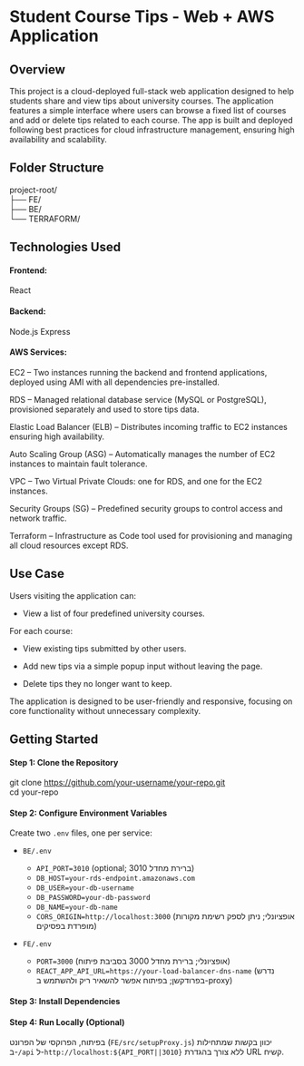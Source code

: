 # Student Course Tips - Web + AWS Application

## Overview

This project is a cloud-deployed full-stack web application designed to help students share and view tips about university courses. The application features a simple interface where users can browse a fixed list of courses and add or delete tips related to each course. The app is built and deployed following best practices for cloud infrastructure management, ensuring high availability and scalability.  

## Folder Structure

project-root/  
    ├── FE/             
    ├── BE/               
    └── TERRAFORM/ 

## Technologies Used

#### Frontend:
React
#### Backend:
Node.js
Express
#### AWS Services:
EC2 – Two instances running the backend and frontend applications, deployed using AMI with all dependencies pre-installed.

RDS – Managed relational database service (MySQL or PostgreSQL), provisioned separately and used to store tips data.

Elastic Load Balancer (ELB) – Distributes incoming traffic to EC2 instances ensuring high availability.

Auto Scaling Group (ASG) – Automatically manages the number of EC2 instances to maintain fault tolerance.

VPC – Two Virtual Private Clouds: one for RDS, and one for the EC2 instances.

Security Groups (SG) – Predefined security groups to control access and network traffic.

Terraform – Infrastructure as Code tool used for provisioning and managing all cloud resources except RDS.

## Use Case

Users visiting the application can:

- View a list of four predefined university courses.

For each course:

- View existing tips submitted by other users.

- Add new tips via a simple popup input without leaving the page.

- Delete tips they no longer want to keep.

The application is designed to be user-friendly and responsive, focusing on core functionality without unnecessary complexity.

##  Getting Started

#### Step 1: Clone the Repository
git clone https://github.com/your-username/your-repo.git  
cd your-repo

#### Step 2: Configure Environment Variables

Create two `.env` files, one per service:

- `BE/.env`
  - `API_PORT=3010` (optional; ברירת מחדל 3010)
  - `DB_HOST=your-rds-endpoint.amazonaws.com`
  - `DB_USER=your-db-username`
  - `DB_PASSWORD=your-db-password`
  - `DB_NAME=your-db-name`
  - `CORS_ORIGIN=http://localhost:3000` (אופציונלי; ניתן לספק רשימת מקורות מופרדת בפסיקים)

- `FE/.env`
  - `PORT=3000` (אופציונלי; ברירת מחדל 3000 בסביבת פיתוח)
  - `REACT_APP_API_URL=https://your-load-balancer-dns-name` (נדרש בפרודקשן; בפיתוח אפשר להשאיר ריק ולהשתמש ב-proxy)

#### Step 3: Install Dependencies
#### Step 4: Run Locally (Optional)

בפיתוח, הפרוקסי של הפרונט (`FE/src/setupProxy.js`) יכוון בקשות שמתחילות ב-`/api` ל-`http://localhost:${API_PORT||3010}` ללא צורך בהגדרת URL קשיח.
